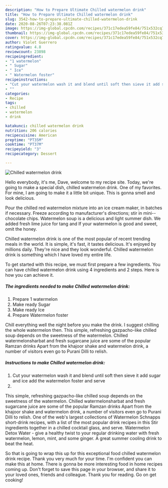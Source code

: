 ```yaml
---
description: "How to Prepare Ultimate Chilled watermelon drink"
title: "How to Prepare Ultimate Chilled watermelon drink"
slug: 3542-how-to-prepare-ultimate-chilled-watermelon-drink
date: 2020-08-26T07:23:38.081Z
image: https://img-global.cpcdn.com/recipes/371c17edea59fe84/751x532cq70/chilled-watermelon-drink-recipe-main-photo.jpg
thumbnail: https://img-global.cpcdn.com/recipes/371c17edea59fe84/751x532cq70/chilled-watermelon-drink-recipe-main-photo.jpg
cover: https://img-global.cpcdn.com/recipes/371c17edea59fe84/751x532cq70/chilled-watermelon-drink-recipe-main-photo.jpg
author: Violet Guerrero
ratingvalue: 4.8
reviewcount: 23898
recipeingredient:
- "1 watermelon"
- " Sugar"
- " Ice"
- " Watermelon foster"
recipeinstructions:
- "Cut your watermelon wash it and blend until soft then sieve it add sugar and ice add the watermelon foster and serve"
- ""
categories:
- Recipe
tags:
- chilled
- watermelon
- drink

katakunci: chilled watermelon drink 
nutrition: 206 calories
recipecuisine: American
preptime: "PT35M"
cooktime: "PT37M"
recipeyield: "3"
recipecategory: Dessert

---
```



![Chilled watermelon drink](https://img-global.cpcdn.com/recipes/371c17edea59fe84/751x532cq70/chilled-watermelon-drink-recipe-main-photo.jpg)

Hello everybody, it's me, Dave, welcome to my recipe site. Today, we're going to make a special dish, chilled watermelon drink. One of my favorites. For mine, I am going to make it a little bit unique. This is gonna smell and look delicious.

Pour the chilled red watermelon mixture into an ice cream maker, in batches if necessary. Freeze according to manufacturer&#39;s directions; stir in mini--chocolate chips. Watermelon soup is a delicious and light summer dish. We added fresh lime juice for tang and If your watermelon is good and sweet, omit the honey.

Chilled watermelon drink is one of the most popular of recent trending meals in the world. It is simple, it's fast, it tastes delicious. It's enjoyed by millions daily. They're nice and they look wonderful. Chilled watermelon drink is something which I have loved my entire life.


To get started with this recipe, we must first prepare a few ingredients. You can have chilled watermelon drink using 4 ingredients and 2 steps. Here is how you can achieve it.

<!--inarticleads1-->

##### The ingredients needed to make Chilled watermelon drink:

1. Prepare 1 watermelon
1. Make ready  Sugar
1. Make ready  Ice
1. Prepare  Watermelon foster


Chill everything well the night before you make the drink. I suggest chilling the whole watermelon then. This simple, refreshing gazpacho-like chilled soup depends on the sweetness of the watermelon. Chilled watermelonsharbat and fresh sugarcane juice are some of the popular Ramzan drinks Apart from the khajoor shake and watermelon drink, a number of visitors even go to Purani Dilli to relish. 

<!--inarticleads2-->

##### Instructions to make Chilled watermelon drink:

1. Cut your watermelon wash it and blend until soft then sieve it add sugar and ice add the watermelon foster and serve
1. 


This simple, refreshing gazpacho-like chilled soup depends on the sweetness of the watermelon. Chilled watermelonsharbat and fresh sugarcane juice are some of the popular Ramzan drinks Apart from the khajoor shake and watermelon drink, a number of visitors even go to Purani Dilli to relish. One of the web&#39;s largest collections of Watermelon Schnapps short-drink recipes, with a list of the most popular drink recipes in this Stir ingredients together in a chilled cocktail glass, and serve. Watermelon Detox Water - give a healthy twist to your regular drinking water with fresh watermelon, lemon, mint, and some ginger. A great summer cooling drink to beat the heat. 

So that is going to wrap this up for this exceptional food chilled watermelon drink recipe. Thank you very much for your time. I'm confident you can make this at home. There is gonna be more interesting food in home recipes coming up. Don't forget to save this page in your browser, and share it to your loved ones, friends and colleague. Thank you for reading. Go on get cooking!
